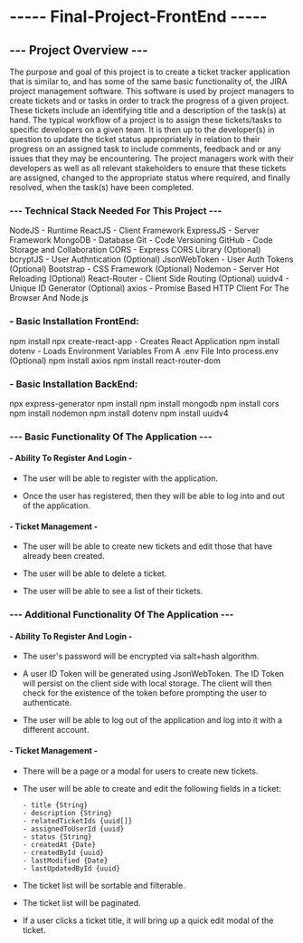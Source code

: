 # ----- Final-Project-FrontEnd ----- #



## --- Project Overview --- ##

The purpose and goal of this project is to create a ticket tracker application that is similar to, and has some of the same basic functionality of, the JIRA project management software. This software is used by project managers to create tickets and or tasks in order to track the progress of a given project. These tickets include an identifying title and a description of the task(s) at hand. The typical workflow of a project is to assign these tickets/tasks to specific developers on a given team. It is then up to the developer(s) in question to update the ticket status appropriately in relation to their progress on an assigned task to include comments, feedback and or any issues that they may be encountering.  The project managers work with their developers as well as all relevant stakeholders to ensure that these tickets are assigned, changed to the appropriate status where required, and finally resolved, when the task(s) have been completed. 

### --- Technical Stack Needed For This Project --- ###

NodeJS - Runtime
ReactJS - Client Framework
ExpressJS - Server Framework
MongoDB - Database
Git - Code Versioning
GitHub - Code Storage and Collaboration
CORS - Express CORS Library
(Optional) bcryptJS - User Authntication
(Optional) JsonWebToken - User Auth Tokens
(Optional) Bootstrap - CSS Framework
(Optional) Nodemon - Server Hot Reloading
(Optional) React-Router - Client Side Routing
(Optional) uuidv4 - Unique ID Generator
(Optional) axios - Promise Based HTTP Client For The Browser And Node.js

### - Basic Installation FrontEnd:  

npm install
npx create-react-app - Creates React Application
npm install dotenv - Loads Environment Variables From A .env File Into process.env
(Optional) npm install axios 
npm install react-router-dom


### - Basic Installation BackEnd:

npx express-generator
npm install
npm install mongodb
npm install cors
npm install nodemon
npm install dotenv
npm install uuidv4


### --- Basic Functionality Of The Application --- ###


#### - Ability To Register And Login - ####

- The user will be able to register with the application. 

- Once the user has registered, then they will be able to log into and out of the application. 

#### - Ticket Management - ####

- The user will be able to create new tickets and edit those that have already been created.

- The user will be able to delete a ticket.

- The user will be able to see a list of their tickets.



### --- Additional Functionality Of The Application --- ###


#### - Ability To Register And Login - ####

- The user's password will be encrypted via salt+hash algorithm.

- A user ID Token will be generated using JsonWebToken.  The ID Token will persist on the client side with local storage. The client will then check for the existence of the token before prompting the user to authenticate.

- The user will be able to log out of the application and log into it with a different account. 


#### - Ticket Management - ####

- There will be a page or a modal for users to create new tickets.

- The user will be able to create and edit the following fields in a ticket:

      - title {String}
      - description {String}
      - relatedTicketIds {uuid[]}
      - assignedToUserId {uuid}
      - status {String}
      - createdAt {Date}
      - createdById {uuid}
      - lastModified {Date}
      - lastUpdatedById {uuid}

- The ticket list will be sortable and filterable.
- The ticket list will be paginated.
- If a user clicks a ticket title, it will bring up a quick edit modal of the ticket.







